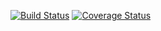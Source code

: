 [![Build Status](https://travis-ci.com/DivyaSrinivasan256/SWE-assign2.svg?branch=main)](https://travis-ci.com/DivyaSrinivasan256/SWE-assign2)
[![Coverage Status](https://coveralls.io/repos/github/DivyaSrinivasan256/SWE-assign2/badge.svg?branch=main)](https://coveralls.io/github/DivyaSrinivasan256/SWE-assign2?branch=main)


